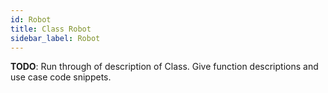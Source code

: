 ```yaml
---
id: Robot
title: Class Robot
sidebar_label: Robot
---
```


**TODO**: Run through of description of Class. Give function descriptions and use case code snippets.